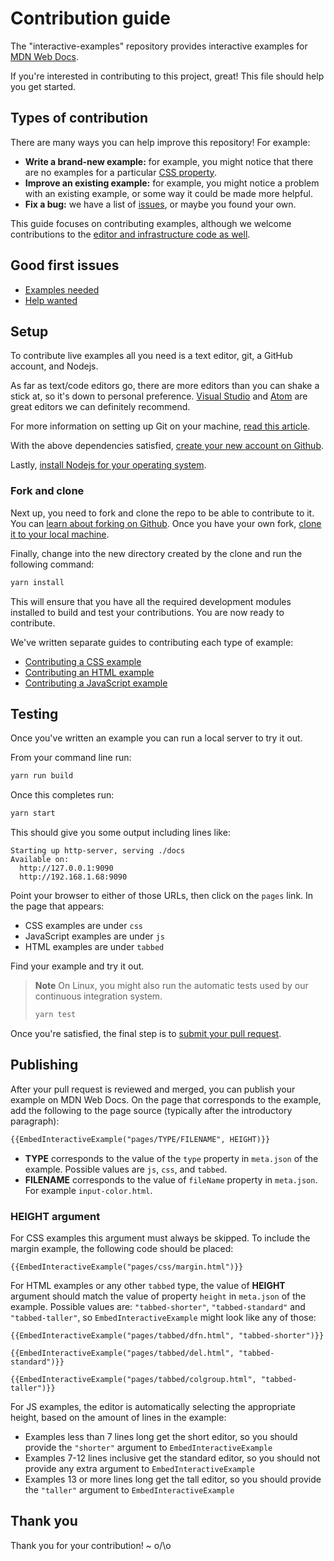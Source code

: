 # Contribution guide

The "interactive-examples" repository provides interactive examples for [MDN Web Docs](https://developer.mozilla.org).

If you're interested in contributing to this project, great! This file should help you get started.

## Types of contribution

There are many ways you can help improve this repository! For example:

- **Write a brand-new example:** for example, you might notice that there are no
  examples for a particular [CSS property](https://developer.mozilla.org/en-US/docs/Web/CSS/Reference).
- **Improve an existing example:** for example,
  you might notice a problem with an existing example, or some way it could be made more helpful.
- **Fix a bug:** we have a list of [issues](https://github.com/mdn/interactive-examples/issues),
  or maybe you found your own.

This guide focuses on contributing examples, although we welcome contributions to the [editor and infrastructure code as well](https://github.com/mdn/bob).

## Good first issues

- [Examples needed](https://github.com/mdn/interactive-examples/issues?q=is%3Aissue+is%3Aopen+sort%3Aupdated-desc+label%3A%22example+needed%22+no%3Aassignee)
- [Help wanted](https://github.com/mdn/interactive-examples/issues?q=is%3Aissue+is%3Aopen+sort%3Aupdated-desc+label%3A%22help+wanted%22+no%3Aassignee)

## Setup

To contribute live examples all you need is a text editor, git, a GitHub account, and Nodejs.

As far as text/code editors go, there are more editors than you can shake a stick at, so it's down to personal preference. [Visual Studio](https://code.visualstudio.com/download) and [Atom](https://atom.io/) are great editors we can definitely recommend.

For more information on setting up Git on your machine, [read this article](https://help.github.com/articles/set-up-git/).

With the above dependencies satisfied, [create your new account on Github](https://github.com/join).

Lastly, [install Nodejs for your operating system](https://nodejs.org/).

### Fork and clone

Next up, you need to fork and clone the repo to be able to contribute to it. You can [learn about forking on Github](https://help.github.com/articles/fork-a-repo). Once you have your own fork, [clone it to your local machine](https://help.github.com/articles/cloning-a-repository/).

Finally, change into the new directory created by the clone and run the following command:

```bash
yarn install
```

This will ensure that you have all the required development modules installed to build and test your contributions. You are now ready to contribute.

We've written separate guides to contributing each type of example:

- [Contributing a CSS example](CONTRIBUTING-CSS.md)
- [Contributing an HTML example](CONTRIBUTING-HTML.md)
- [Contributing a JavaScript example](CONTRIBUTING-JavaScript.md)

## Testing

Once you've written an example you can run a local server to try it out.

From your command line run:

```bash
yarn run build
```

Once this completes run:

```bash
yarn start
```

This should give you some output including lines like:

```plain
Starting up http-server, serving ./docs
Available on:
  http://127.0.0.1:9090
  http://192.168.1.68:9090
```

Point your browser to either of those URLs, then click on the `pages` link. In the page that appears:

- CSS examples are under `css`
- JavaScript examples are under `js`
- HTML examples are under `tabbed`

Find your example and try it out.

> **Note** On Linux, you might also run the automatic tests used by our continuous integration system.
>
> ```bash
> yarn test
> ```

Once you're satisfied, the final step is to [submit your pull request](https://help.github.com/articles/creating-a-pull-request/).

## Publishing

After your pull request is reviewed and merged, you can publish your example on MDN Web Docs. On the page that corresponds to the example, add the following to the page source (typically after the introductory paragraph):

```html
{{EmbedInteractiveExample("pages/TYPE/FILENAME", HEIGHT)}}
```

- **TYPE** corresponds to the value of the `type` property in `meta.json` of the example. Possible values are `js`, `css`, and `tabbed`.
- **FILENAME** corresponds to the value of `fileName` property in `meta.json`. For example `input-color.html`.

### **HEIGHT** argument

For CSS examples this argument must always be skipped. To include the margin example, the following code should be placed:
```plain
{{EmbedInteractiveExample("pages/css/margin.html")}}
```

For HTML examples or any other `tabbed` type, the value of **HEIGHT** argument should match the value of property `height` in `meta.json` of the example. Possible values are: `"tabbed-shorter"`, `"tabbed-standard"` and `"tabbed-taller"`, so `EmbedInteractiveExample` might look like any of those:
```plain
{{EmbedInteractiveExample("pages/tabbed/dfn.html", "tabbed-shorter")}}
```
```plain
{{EmbedInteractiveExample("pages/tabbed/del.html", "tabbed-standard")}}
```
```plain
{{EmbedInteractiveExample("pages/tabbed/colgroup.html", "tabbed-taller")}}
```

For JS examples, the editor is automatically selecting the appropriate height, based on the amount of lines in the example:
  - Examples less than 7 lines long get the short editor, so you should provide the `"shorter"` argument to `EmbedInteractiveExample`
  - Examples 7-12 lines inclusive get the standard editor, so you should not provide any extra argument to `EmbedInteractiveExample`
  - Examples 13 or more lines long get the tall editor, so you should provide the `"taller"` argument to `EmbedInteractiveExample`

## Thank you

Thank you for your contribution! ~ o/\o
